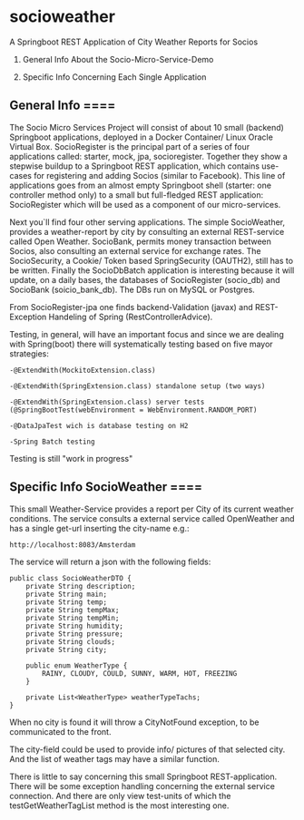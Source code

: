 # socioweather
A Springboot REST Application of City Weather Reports for Socios

1) General Info About the Socio-Micro-Service-Demo

2) Specific Info Concerning Each Single Application



## General Info ====

The Socio Micro Services Project will consist of about 10 small (backend) Springboot applications, deployed in a Docker Container/ Linux Oracle Virtual Box. SocioRegister is the principal part of a series of four applications called: starter, mock, jpa, socioregister. Together they show a stepwise buildup to a Springboot REST application, which contains use-cases for registering and adding Socios (similar to Facebook). This line of applications goes from an almost empty Springboot shell (starter: one controller method only) to a small but full-fledged REST application: SocioRegister which will be used as a component of our micro-services.

Next you`ll find four other serving applications. The simple SocioWeather, provides a weather-report by city by consulting an external REST-service called Open Weather. SocioBank, permits money transaction between Socios, also consulting an external service for exchange rates. The SocioSecurity, a Cookie/ Token based SpringSecurity (OAUTH2), still has to be written. Finally the SocioDbBatch application is interesting because it will update, on a daily bases, the databases of SocioRegister (socio_db) and SocioBank (soicio_bank_db). The DBs run on MySQL or Postgres.

From SocioRegister-jpa one finds backend-Validation (javax) and REST-Exception Handeling of Spring (RestControllerAdvice).

Testing, in general, will have an important focus and since we are dealing with Spring(boot) there will systematically testing based on five mayor strategies:

	-@ExtendWith(MockitoExtension.class)

	-@ExtendWith(SpringExtension.class) standalone setup (two ways)

	-@ExtendWith(SpringExtension.class) server tests (@SpringBootTest(webEnvironment = WebEnvironment.RANDOM_PORT)

	-@DataJpaTest wich is database testing on H2

	-Spring Batch testing

Testing is still "work in progress"



## Specific Info SocioWeather ====

This small Weather-Service provides a report per City of its current weather conditions. The service consults a external service called OpenWeather and has a single get-url inserting the city-name e.g.:

	http://localhost:8083/Amsterdam
	
The service will return a json with the following fields:

	public class SocioWeatherDTO {
		private String description;
		private String main;
		private String temp;
		private String tempMax;
		private String tempMin;
		private String humidity;
		private String pressure;
		private String clouds;
		private String city;
    
		public enum WeatherType {
			RAINY, CLOUDY, COULD, SUNNY, WARM, HOT, FREEZING
		}

		private List<WeatherType> weatherTypeTachs;
	}
	
When no city is found it will throw a CityNotFound exception, to be communicated to the front.

The city-field could be used to provide info/ pictures of that selected city. And the list of weather tags may have a similar function.

There is little to say concerning this small Springboot REST-application. There will be some exception handling concerning the external service connection. And there are only view test-units of which the testGetWeatherTagList method is the most interesting one.

